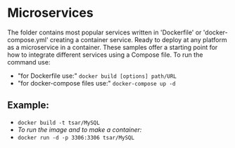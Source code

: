 # Microservices
The folder contains most popular services written in 'Dockerfile' or 'docker-compose.yml' creating a container service. Ready to deploy at any platform as a microservice in a container. These samples offer a starting point for how to integrate different services using a Compose file.
To run the command use:
- "for Dockerfile use:" `docker build [options] path/URL`
-  "for docker-compose files use:" `docker-compose up -d`
## Example:
- `docker build -t tsar/MySQL`
- _*To run the image and to make a container:*_
- `docker run -d -p 3306:3306 tsar/MySQL`

